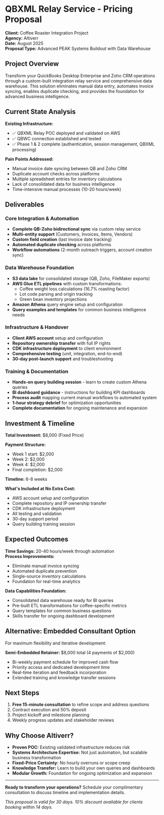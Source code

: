 # QBXML Relay Service - Pricing Proposal

**Client:** Coffee Roaster Integration Project  
**Agency:** Altiverr  
**Date:** August 2025  
**Proposal Type:** Advanced PEAK Systems Buildout with Data Warehouse

## Project Overview

Transform your QuickBooks Desktop Enterprise and Zoho CRM operations through a custom-built integration relay service and comprehensive data warehouse. This solution eliminates manual data entry, automates invoice syncing, enables duplicate checking, and provides the foundation for advanced business intelligence.

## Current State Analysis

**Existing Infrastructure:**
- ✅ QBXML Relay POC deployed and validated on AWS
- ✅ QBWC connection established and tested
- ✅ Phase 1 & 2 complete (authentication, session management, QBXML processing)

**Pain Points Addressed:**
- Manual invoice date syncing between QB and Zoho CRM
- Duplicate account checks across platforms
- Multiple spreadsheet entries for inventory calculations
- Lack of consolidated data for business intelligence
- Time-intensive manual processes (10-20 hours/week)

## Deliverables

### Core Integration & Automation
- **Complete QB-Zoho bidirectional sync** via custom relay service
- **Multi-entity support** (Customers, Invoices, Items, Vendors)
- **Custom field creation** (last invoice date tracking)
- **Automated duplicate checking** across platforms
- **Workflow automations** (2-month outreach triggers, account creation sync)

### Data Warehouse Foundation
- **S3 data lake** for consolidated storage (QB, Zoho, FileMaker exports)
- **AWS Glue ETL pipelines** with custom transformations:
  - Coffee weight loss calculations (16.7% roasting factor)
  - Lot code parsing and origin tracking
  - Green bean inventory projections
- **Amazon Athena** query engine setup and configuration
- **Query examples and templates** for common business intelligence needs

### Infrastructure & Handover
- **Client AWS account** setup and configuration
- **Repository ownership transfer** with full IP rights
- **CDK infrastructure deployment** to client environment
- **Comprehensive testing** (unit, integration, end-to-end)
- **30-day post-launch support** and troubleshooting

### Training & Documentation
- **Hands-on query building session** - learn to create custom Athena queries
- **BI dashboard guidance** - instructions for building KPI dashboards
- **Process audit** mapping current manual workflows to automated system
- **1-hour strategy debrief** for optimization opportunities
- **Complete documentation** for ongoing maintenance and expansion

## Investment & Timeline

**Total Investment:** $8,000 (Fixed Price)

**Payment Structure:**
- Week 1 start: $2,000
- Week 2: $2,000
- Week 4: $2,000
- Final completion: $2,000

**Timeline:** 6-8 weeks

**What's Included at No Extra Cost:**
- AWS account setup and configuration
- Complete repository and IP ownership transfer
- CDK infrastructure deployment
- All testing and validation
- 30-day support period
- Query building training session

## Expected Outcomes

**Time Savings:** 20-40 hours/week through automation  
**Process Improvements:**
- Eliminate manual invoice syncing
- Automated duplicate prevention
- Single-source inventory calculations
- Foundation for real-time analytics

**Data Capabilities Foundation:**
- Consolidated data warehouse ready for BI queries
- Pre-built ETL transformations for coffee-specific metrics
- Query templates for common business questions
- Skills transfer for ongoing dashboard development

## Alternative: Embedded Consultant Option

For maximum flexibility and iterative development:

**Semi-Embedded Retainer:** $8,000 total (4 payments of $2,000)
- Bi-weekly payment schedule for improved cash flow
- Priority access and dedicated development time
- Real-time iteration and feedback incorporation
- Extended training and knowledge transfer sessions

## Next Steps

1. **Free 15-minute consultation** to refine scope and address questions
2. Contract execution and 50% deposit
3. Project kickoff and milestone planning
4. Weekly progress updates and stakeholder reviews

## Why Choose Altiverr?

- **Proven POC:** Existing validated infrastructure reduces risk
- **Systems Architecture Expertise:** Not just automation, but scalable business transformation
- **Fixed-Price Certainty:** No hourly overruns or scope creep
- **Knowledge Transfer:** Learn to build your own queries and dashboards
- **Modular Growth:** Foundation for ongoing optimization and expansion

---

**Ready to transform your operations?** Schedule your complimentary consultation to discuss timeline and implementation details.

*This proposal is valid for 30 days. 10% discount available for clients booking within 14 days.*